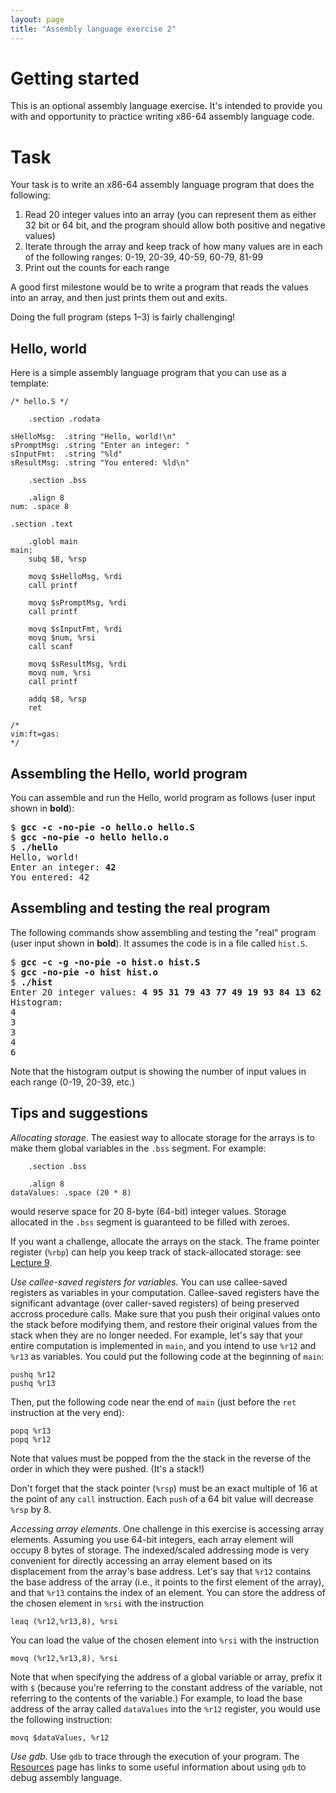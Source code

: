 ```yaml
---
layout: page
title: "Assembly language exercise 2"
---
```


# Getting started

This is an optional assembly language exercise.  It's intended to provide you with and opportunity to practice writing x86-64 assembly language code.

# Task

Your task is to write an x86-64 assembly language program that does the following:

1. Read 20 integer values into an array (you can represent them as either 32 bit or 64 bit, and the program should allow both positive and negative values)
2. Iterate through the array and keep track of how many values are in each of the following ranges: 0-19, 20-39, 40-59, 60-79, 81-99
3. Print out the counts for each range

A good first milestone would be to write a program that reads the values into an array, and then just prints them out and exits.

Doing the full program (steps 1–3) is fairly challenging!

## Hello, world

Here is a simple assembly language program that you can use as a template:

```
/* hello.S */

	.section .rodata

sHelloMsg:  .string "Hello, world!\n"
sPromptMsg: .string "Enter an integer: "
sInputFmt:  .string "%ld"
sResultMsg: .string "You entered: %ld\n"

	.section .bss

	.align 8
num: .space 8

.section .text

	.globl main
main:
	subq $8, %rsp

	movq $sHelloMsg, %rdi
	call printf

	movq $sPromptMsg, %rdi
	call printf

	movq $sInputFmt, %rdi
	movq $num, %rsi
	call scanf

	movq $sResultMsg, %rdi
	movq num, %rsi
	call printf

	addq $8, %rsp
	ret

/*
vim:ft=gas:
*/
```

## Assembling the Hello, world program

You can assemble and run the Hello, world program as follows (user input shown in **bold**):

<div class="highlighter-rouge"><pre>
$ <b>gcc -c -no-pie -o hello.o hello.S</b>
$ <b>gcc -no-pie -o hello hello.o</b>
$ <b>./hello</b>
Hello, world!
Enter an integer: <b>42</b>
You entered: 42
</pre></div>

## Assembling and testing the real program

The following commands show assembling and testing the "real" program (user input shown in **bold**).  It assumes the code is in a file called `hist.S`.

<div class="highlighter-rouge"><pre>
$ <b>gcc -c -g -no-pie -o hist.o hist.S</b>
$ <b>gcc -no-pie -o hist hist.o</b>
$ <b>./hist</b>
Enter 20 integer values: <b>4 95 31 79 43 77 49 19 93 84 13 62 84 30 42 67 23 1 81 95</b>
Histogram:
4
3
3
4
6
</pre></div>

Note that the histogram output is showing the number of input values in each range (0-19, 20-39, etc.)

## Tips and suggestions

*Allocating storage*. The easiest way to allocate storage for the arrays is to make them global variables in the `.bss` segment.  For example:

```
	.section .bss

	.align 8
dataValues: .space (20 * 8)
```

would reserve space for 20 8-byte (64-bit) integer values.  Storage allocated in the `.bss` segment is guaranteed to be filled with zeroes.

If you want a challenge, allocate the arrays on the stack.  The frame pointer register (`%rbp`) can help you keep track of stack-allocated storage: see [Lecture 9](/lectures/lecture09-public.pdf).

*Use callee-saved registers for variables.* You can use callee-saved registers as variables in your computation.  Callee-saved registers have the significant advantage (over caller-saved registers) of being preserved accross procedure calls.  Make sure that you push their original values onto the stack before modifying them, and restore their original values from the stack when they are no longer needed.  For example, let's say that your entire computation is implemented in `main`, and you intend to use `%r12` and `%r13` as variables.  You could put the following code at the beginning of `main`:

```
pushq %r12
pushq %r13
```

Then, put the following code near the end of `main` (just before the `ret` instruction at the very end):

```
popq %r13
popq %r12
```

Note that values must be popped from the the stack in the reverse of the order in which they were pushed. (It's a stack!)

Don't forget that the stack pointer (`%rsp`) must be an exact multiple of 16 at the point of any `call` instruction.  Each `push` of a 64 bit value will decrease `%rsp` by 8.

*Accessing array elements*. One challenge in this exercise is accessing array elements.  Assuming you use 64-bit integers, each array element will occupy 8 bytes of storage.  The indexed/scaled addressing mode is very convenient for directly accessing an array element based on its displacement from the array's base address.  Let's say that `%r12` contains the base address of the array (i.e., it points to the first element of the array), and that `%r13` contains the index of an element.  You can store the address of the chosen element in `%rsi` with the instruction

```
leaq (%r12,%r13,8), %rsi
```

You can load the value of the chosen element into `%rsi` with the instruction

```
movq (%r12,%r13,8), %rsi
```

Note that when specifying the address of a global variable or array, prefix it with `$` (because you're referring to the constant address of the variable, not referring to the contents of the variable.)  For example, to load the base address of the array called `dataValues` into the `%r12` register, you would use the following instruction:

```
movq $dataValues, %r12
```

*Use gdb*. Use `gdb` to trace through the execution of your program.  The [Resources](../resources.html) page has links to some useful information about using `gdb` to debug assembly language.
